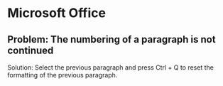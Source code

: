 # Microsoft Office

## Problem: The numbering of a paragraph is not continued

Solution: Select the previous paragraph and press Ctrl + Q to reset the formatting of the previous paragraph.
